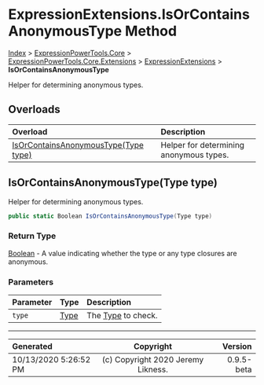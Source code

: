 ﻿# ExpressionExtensions.IsOrContainsAnonymousType Method

[Index](../index.md) > [ExpressionPowerTools.Core](ExpressionPowerTools.Core.a.md) > [ExpressionPowerTools.Core.Extensions](ExpressionPowerTools.Core.Extensions.n.md) > [ExpressionExtensions](ExpressionPowerTools.Core.Extensions.ExpressionExtensions.cs.md) > **IsOrContainsAnonymousType**

Helper for determining anonymous types.

## Overloads

| Overload | Description |
| :-- | :-- |
| [IsOrContainsAnonymousType(Type type)](#isorcontainsanonymoustypetype-type) | Helper for determining anonymous types. |
## IsOrContainsAnonymousType(Type type)

Helper for determining anonymous types.

```csharp
public static Boolean IsOrContainsAnonymousType(Type type)
```

### Return Type

 [Boolean](https://docs.microsoft.com/dotnet/api/system.boolean)  - A value indicating whether the type or any type closures are anonymous.

### Parameters

| Parameter | Type | Description |
| :-- | :-- | :-- |
| `type` | [Type](https://docs.microsoft.com/dotnet/api/system.type) | The [Type](https://docs.microsoft.com/dotnet/api/system.type) to check. |



---

| Generated | Copyright | Version |
| :-- | :-: | --: |
| 10/13/2020 5:26:52 PM | (c) Copyright 2020 Jeremy Likness. | 0.9.5-beta |
